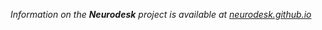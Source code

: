 _Information on the **Neurodesk** project is available at [neurodesk.github.io](https://neurodesk.github.io)_
